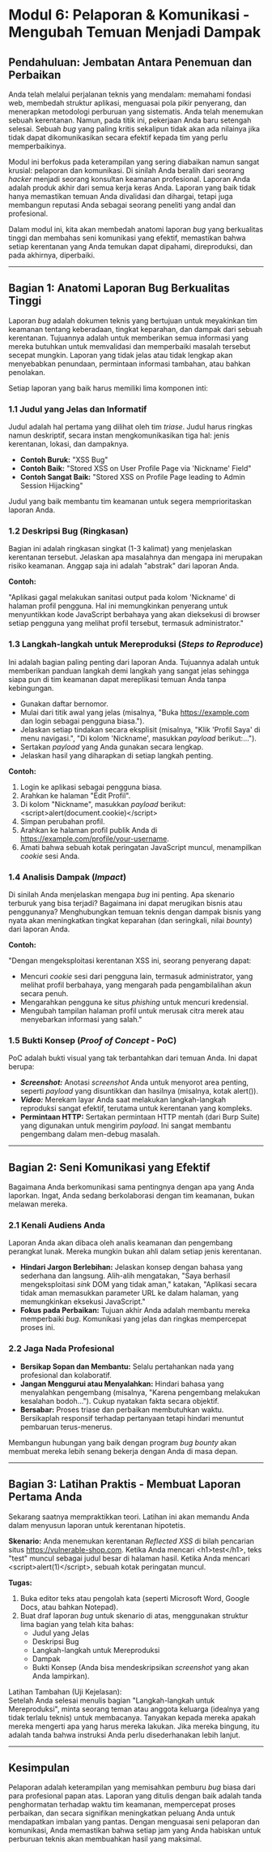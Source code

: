 # **Modul 6: Pelaporan & Komunikasi \- Mengubah Temuan Menjadi Dampak**

## **Pendahuluan: Jembatan Antara Penemuan dan Perbaikan**

Anda telah melalui perjalanan teknis yang mendalam: memahami fondasi web, membedah struktur aplikasi, menguasai pola pikir penyerang, dan menerapkan metodologi perburuan yang sistematis. Anda telah menemukan sebuah kerentanan. Namun, pada titik ini, pekerjaan Anda baru setengah selesai. Sebuah *bug* yang paling kritis sekalipun tidak akan ada nilainya jika tidak dapat dikomunikasikan secara efektif kepada tim yang perlu memperbaikinya.

Modul ini berfokus pada keterampilan yang sering diabaikan namun sangat krusial: pelaporan dan komunikasi. Di sinilah Anda beralih dari seorang *hacker* menjadi seorang konsultan keamanan profesional. Laporan Anda adalah produk akhir dari semua kerja keras Anda. Laporan yang baik tidak hanya memastikan temuan Anda divalidasi dan dihargai, tetapi juga membangun reputasi Anda sebagai seorang peneliti yang andal dan profesional.

Dalam modul ini, kita akan membedah anatomi laporan *bug* yang berkualitas tinggi dan membahas seni komunikasi yang efektif, memastikan bahwa setiap kerentanan yang Anda temukan dapat dipahami, direproduksi, dan pada akhirnya, diperbaiki.

---

## **Bagian 1: Anatomi Laporan Bug Berkualitas Tinggi**

Laporan *bug* adalah dokumen teknis yang bertujuan untuk meyakinkan tim keamanan tentang keberadaan, tingkat keparahan, dan dampak dari sebuah kerentanan. Tujuannya adalah untuk memberikan semua informasi yang mereka butuhkan untuk memvalidasi dan memperbaiki masalah tersebut secepat mungkin. Laporan yang tidak jelas atau tidak lengkap akan menyebabkan penundaan, permintaan informasi tambahan, atau bahkan penolakan.

Setiap laporan yang baik harus memiliki lima komponen inti:

### **1.1 Judul yang Jelas dan Informatif**

Judul adalah hal pertama yang dilihat oleh tim *triase*. Judul harus ringkas namun deskriptif, secara instan mengkomunikasikan tiga hal: jenis kerentanan, lokasi, dan dampaknya.

* **Contoh Buruk:** "XSS Bug"  
* **Contoh Baik:** "Stored XSS on User Profile Page via 'Nickname' Field"  
* **Contoh Sangat Baik:** "Stored XSS on Profile Page leading to Admin Session Hijacking"

Judul yang baik membantu tim keamanan untuk segera memprioritaskan laporan Anda.

### **1.2 Deskripsi Bug (Ringkasan)**

Bagian ini adalah ringkasan singkat (1-3 kalimat) yang menjelaskan kerentanan tersebut. Jelaskan apa masalahnya dan mengapa ini merupakan risiko keamanan. Anggap saja ini adalah "abstrak" dari laporan Anda.

**Contoh:**

"Aplikasi gagal melakukan sanitasi output pada kolom 'Nickname' di halaman profil pengguna. Hal ini memungkinkan penyerang untuk menyuntikkan kode JavaScript berbahaya yang akan dieksekusi di browser setiap pengguna yang melihat profil tersebut, termasuk administrator."

### **1.3 Langkah-langkah untuk Mereproduksi (*Steps to Reproduce*)**

Ini adalah bagian paling penting dari laporan Anda. Tujuannya adalah untuk memberikan panduan langkah demi langkah yang sangat jelas sehingga siapa pun di tim keamanan dapat mereplikasi temuan Anda tanpa kebingungan.

* Gunakan daftar bernomor.  
* Mulai dari titik awal yang jelas (misalnya, "Buka https://example.com dan login sebagai pengguna biasa.").  
* Jelaskan setiap tindakan secara eksplisit (misalnya, "Klik 'Profil Saya' di menu navigasi.", "Di kolom 'Nickname', masukkan *payload* berikut:...").  
* Sertakan *payload* yang Anda gunakan secara lengkap.  
* Jelaskan hasil yang diharapkan di setiap langkah penting.

**Contoh:**

1. Login ke aplikasi sebagai pengguna biasa.  
2. Arahkan ke halaman "Edit Profil".  
3. Di kolom "Nickname", masukkan *payload* berikut: \<script\>alert(document.cookie)\</script\>  
4. Simpan perubahan profil.  
5. Arahkan ke halaman profil publik Anda di https://example.com/profile/your-username.  
6. Amati bahwa sebuah kotak peringatan JavaScript muncul, menampilkan *cookie* sesi Anda.

### **1.4 Analisis Dampak (*Impact*)**

Di sinilah Anda menjelaskan mengapa *bug* ini penting. Apa skenario terburuk yang bisa terjadi? Bagaimana ini dapat merugikan bisnis atau penggunanya? Menghubungkan temuan teknis dengan dampak bisnis yang nyata akan meningkatkan tingkat keparahan (dan seringkali, nilai *bounty*) dari laporan Anda.

**Contoh:**

"Dengan mengeksploitasi kerentanan XSS ini, seorang penyerang dapat:

* Mencuri *cookie* sesi dari pengguna lain, termasuk administrator, yang melihat profil berbahaya, yang mengarah pada pengambilalihan akun secara penuh.  
* Mengarahkan pengguna ke situs *phishing* untuk mencuri kredensial.  
* Mengubah tampilan halaman profil untuk merusak citra merek atau menyebarkan informasi yang salah."

### **1.5 Bukti Konsep (*Proof of Concept* \- PoC)**

PoC adalah bukti visual yang tak terbantahkan dari temuan Anda. Ini dapat berupa:

* ***Screenshot:*** Anotasi *screenshot* Anda untuk menyorot area penting, seperti *payload* yang disuntikkan dan hasilnya (misalnya, kotak alert()).  
* ***Video:*** Merekam layar Anda saat melakukan langkah-langkah reproduksi sangat efektif, terutama untuk kerentanan yang kompleks.  
* **Permintaan HTTP:** Sertakan permintaan HTTP mentah (dari Burp Suite) yang digunakan untuk mengirim *payload*. Ini sangat membantu pengembang dalam men-debug masalah.

---

## **Bagian 2: Seni Komunikasi yang Efektif**

Bagaimana Anda berkomunikasi sama pentingnya dengan apa yang Anda laporkan. Ingat, Anda sedang berkolaborasi dengan tim keamanan, bukan melawan mereka.

### **2.1 Kenali Audiens Anda**

Laporan Anda akan dibaca oleh analis keamanan dan pengembang perangkat lunak. Mereka mungkin bukan ahli dalam setiap jenis kerentanan.

* **Hindari Jargon Berlebihan:** Jelaskan konsep dengan bahasa yang sederhana dan langsung. Alih-alih mengatakan, "Saya berhasil mengeksploitasi *sink* DOM yang tidak aman," katakan, "Aplikasi secara tidak aman memasukkan parameter URL ke dalam halaman, yang memungkinkan eksekusi JavaScript."  
* **Fokus pada Perbaikan:** Tujuan akhir Anda adalah membantu mereka memperbaiki *bug*. Komunikasi yang jelas dan ringkas mempercepat proses ini.

### **2.2 Jaga Nada Profesional**

* **Bersikap Sopan dan Membantu:** Selalu pertahankan nada yang profesional dan kolaboratif.  
* **Jangan Menggurui atau Menyalahkan:** Hindari bahasa yang menyalahkan pengembang (misalnya, "Karena pengembang melakukan kesalahan bodoh..."). Cukup nyatakan fakta secara objektif.  
* **Bersabar:** Proses triase dan perbaikan membutuhkan waktu. Bersikaplah responsif terhadap pertanyaan tetapi hindari menuntut pembaruan terus-menerus.

Membangun hubungan yang baik dengan program *bug bounty* akan membuat mereka lebih senang bekerja dengan Anda di masa depan.

---

## **Bagian 3: Latihan Praktis \- Membuat Laporan Pertama Anda**

Sekarang saatnya mempraktikkan teori. Latihan ini akan memandu Anda dalam menyusun laporan untuk kerentanan hipotetis.

**Skenario:** Anda menemukan kerentanan *Reflected XSS* di bilah pencarian situs https://vulnerable-shop.com. Ketika Anda mencari \<h1\>test\</h1\>, teks "test" muncul sebagai judul besar di halaman hasil. Ketika Anda mencari \<script\>alert(1)\</script\>, sebuah kotak peringatan muncul.

**Tugas:**

1. Buka editor teks atau pengolah kata (seperti Microsoft Word, Google Docs, atau bahkan Notepad).  
2. Buat draf laporan *bug* untuk skenario di atas, menggunakan struktur lima bagian yang telah kita bahas:  
   * Judul yang Jelas  
   * Deskripsi Bug  
   * Langkah-langkah untuk Mereproduksi  
   * Dampak  
   * Bukti Konsep (Anda bisa mendeskripsikan *screenshot* yang akan Anda lampirkan).

Latihan Tambahan (Uji Kejelasan):  
Setelah Anda selesai menulis bagian "Langkah-langkah untuk Mereproduksi", minta seorang teman atau anggota keluarga (idealnya yang tidak terlalu teknis) untuk membacanya. Tanyakan kepada mereka apakah mereka mengerti apa yang harus mereka lakukan. Jika mereka bingung, itu adalah tanda bahwa instruksi Anda perlu disederhanakan lebih lanjut.

---

## **Kesimpulan**

Pelaporan adalah keterampilan yang memisahkan pemburu *bug* biasa dari para profesional papan atas. Laporan yang ditulis dengan baik adalah tanda penghormatan terhadap waktu tim keamanan, mempercepat proses perbaikan, dan secara signifikan meningkatkan peluang Anda untuk mendapatkan imbalan yang pantas. Dengan menguasai seni pelaporan dan komunikasi, Anda memastikan bahwa setiap jam yang Anda habiskan untuk perburuan teknis akan membuahkan hasil yang maksimal.
